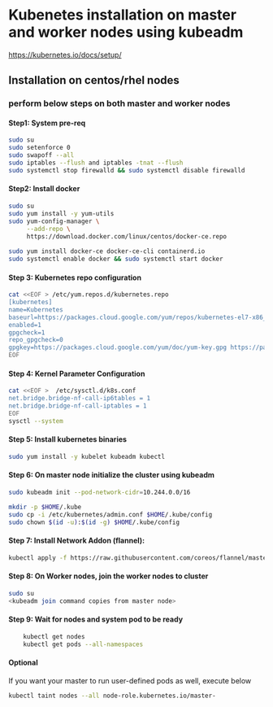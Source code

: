 # Kubenetes installation on master and worker nodes using kubeadm

https://kubernetes.io/docs/setup/

## Installation on centos/rhel nodes

### perform below steps on both master and worker nodes

#### Step1: System pre-req
```sh
sudo su
sudo setenforce 0
sudo swapoff --all
sudo iptables --flush and iptables -tnat --flush
sudo systemctl stop firewalld && sudo systemctl disable firewalld
```

#### Step2: Install docker
```sh
sudo su
sudo yum install -y yum-utils
sudo yum-config-manager \
     --add-repo \
     https://download.docker.com/linux/centos/docker-ce.repo
    
sudo yum install docker-ce docker-ce-cli containerd.io
sudo systemctl enable docker && sudo systemctl start docker
```

#### Step 3: Kubernetes repo configuration
```sh
cat <<EOF > /etc/yum.repos.d/kubernetes.repo
[kubernetes]
name=Kubernetes
baseurl=https://packages.cloud.google.com/yum/repos/kubernetes-el7-x86_64
enabled=1
gpgcheck=1
repo_gpgcheck=0
gpgkey=https://packages.cloud.google.com/yum/doc/yum-key.gpg https://packages.cloud.google.com/yum/doc/rpm-package-key.gpg   
EOF
```

#### Step 4: Kernel Parameter Configuration
```sh
cat <<EOF >  /etc/sysctl.d/k8s.conf
net.bridge.bridge-nf-call-ip6tables = 1
net.bridge.bridge-nf-call-iptables = 1
EOF
sysctl --system
```

#### Step 5: Install kubernetes binaries 
```sh
sudo yum install -y kubelet kubeadm kubectl 
```


#### Step 6: On master node initialize the cluster using kubeadm
```sh
sudo kubeadm init --pod-network-cidr=10.244.0.0/16
```
```sh
mkdir -p $HOME/.kube
sudo cp -i /etc/kubernetes/admin.conf $HOME/.kube/config
sudo chown $(id -u):$(id -g) $HOME/.kube/config
```    

#### Step 7: Install Network Addon (flannel):
```sh
kubectl apply -f https://raw.githubusercontent.com/coreos/flannel/master/Documentation/kube-flannel.yml
```

#### Step 8: On Worker nodes, join the worker nodes to cluster
```sh
sudo su
<kubeadm join command copies from master node>
```

#### Step 9: Wait for nodes and system pod to be ready
```sh
    kubectl get nodes
    kubectl get pods --all-namespaces
```

#### Optional 
If you want your master to run user-defined pods as well, execute below
```sh
kubectl taint nodes --all node-role.kubernetes.io/master-
```
